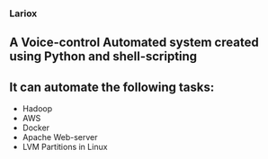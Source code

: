 ### Lariox
## A Voice-control Automated system created using Python and shell-scripting

## It can automate the following tasks:

- Hadoop
- AWS
- Docker
- Apache Web-server
- LVM Partitions in Linux

